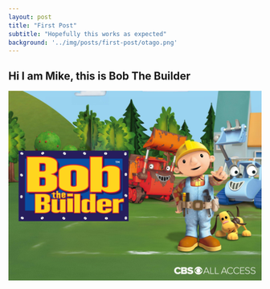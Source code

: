 ```yaml
---
layout: post
title: "First Post"
subtitle: "Hopefully this works as expected"
background: '../img/posts/first-post/otago.png'
---
```


## Hi I am Mike, this is Bob The Builder

![bob](/img/posts/first-post/bobTheBuilder.jpg)
